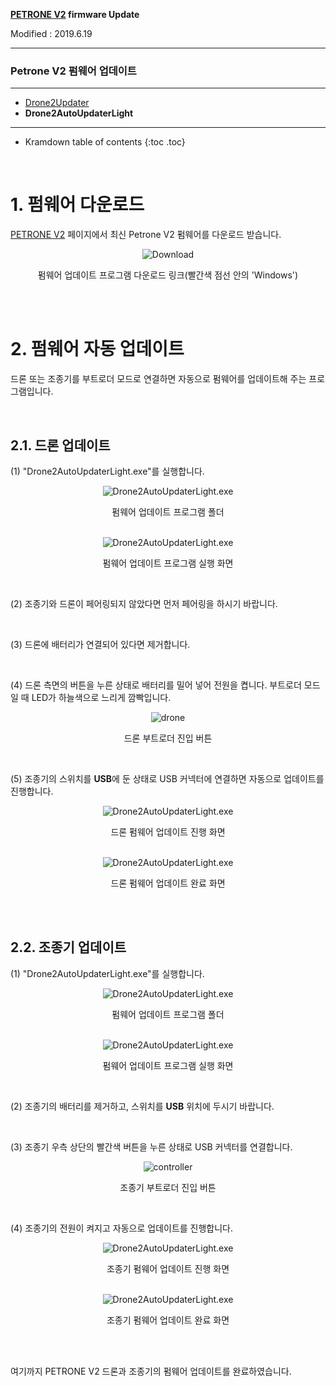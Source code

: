 **[PETRONE V2](/documents/kr/products/petrone_v2/) firmware Update**

Modified : 2019.6.19

---

<h3>Petrone V2 펌웨어 업데이트</h3>

---

- [Drone2Updater](../drone2updater/)
- **Drone2AutoUpdaterLight**

---

* Kramdown table of contents
{:toc .toc}

<br>

# 1. 펌웨어 다운로드

[PETRONE V2](/documents/kr/products/petrone_v2/) 페이지에서 최신 Petrone V2 펌웨어를 다운로드 받습니다.

<div align="center">
    <img src="./images/1_download.png" alt="Download">
    <p>펌웨어 업데이트 프로그램 다운로드 링크(빨간색 점선 안의 'Windows')</p>
</div>
<br>

<br>


# 2. 펌웨어 자동 업데이트

드론 또는 조종기를 부트로더 모드로 연결하면 자동으로 펌웨어를 업데이트해 주는 프로그램입니다.

<br>

## 2.1. 드론 업데이트

(1) "Drone2AutoUpdaterLight.exe"를 실행합니다.

<div align="center">
    <img src="./images/2_1_1_1_folder_drone2autoupdaterlight.png" alt="Drone2AutoUpdaterLight.exe">
    <p>펌웨어 업데이트 프로그램 폴더</p>
</div>
<br>

<div align="center">
    <img src="./images/2_1_1_2_drone2autoupdaterlight.png" alt="Drone2AutoUpdaterLight.exe">
    <p>펌웨어 업데이트 프로그램 실행 화면</p>
</div>
<br>

(2) 조종기와 드론이 페어링되지 않았다면 먼저 페어링을 하시기 바랍니다.

<br>


(3) 드론에 배터리가 연결되어 있다면 제거합니다.

<br>

(4) 드론 측면의 버튼을 누른 상태로 배터리를 밀어 넣어 전원을 켭니다. 부트로더 모드일 때 LED가 하늘색으로 느리게 깜빡입니다.

<div align="center">
    <img src="./images/2_1_4_1_drone.png" alt="drone">
    <p>드론 부트로더 진입 버튼</p>
</div>
<br>

(5) 조종기의 스위치를 **USB**에 둔 상태로 USB 커넥터에 연결하면 자동으로 업데이트를 진행합니다.

<div align="center">
    <img src="./images/2_1_5_1_drone2autoupdaterlight.png" alt="Drone2AutoUpdaterLight.exe">
    <p>드론 펌웨어 업데이트 진행 화면</p>
</div>
<br>

<div align="center">
    <img src="./images/2_1_5_2_drone2autoupdaterlight.png" alt="Drone2AutoUpdaterLight.exe">
    <p>드론 펌웨어 업데이트 완료 화면</p>
</div>
<br>


<br>


## 2.2. 조종기 업데이트

(1) "Drone2AutoUpdaterLight.exe"를 실행합니다.

<div align="center">
    <img src="./images/2_1_1_1_folder_drone2autoupdaterlight.png" alt="Drone2AutoUpdaterLight.exe">
    <p>펌웨어 업데이트 프로그램 폴더</p>
</div>
<br>

<div align="center">
    <img src="./images/2_1_1_2_drone2autoupdaterlight.png" alt="Drone2AutoUpdaterLight.exe">
    <p>펌웨어 업데이트 프로그램 실행 화면</p>
</div>
<br>

(2) 조종기의 배터리를 제거하고, 스위치를 **USB** 위치에 두시기 바랍니다.

<br>

(3) 조종기 우측 상단의 빨간색 버튼을 누른 상태로 USB 커넥터를 연결합니다.

<div align="center">
    <img src="./images/2_2_3_1_controller.png" alt="controller">
    <p>조종기 부트로더 진입 버튼</p>
</div>
<br>

(4) 조종기의 전원이 켜지고 자동으로 업데이트를 진행합니다.

<div align="center">
    <img src="./images/2_2_4_1_drone2autoupdaterlight.png" alt="Drone2AutoUpdaterLight.exe">
    <p>조종기 펌웨어 업데이트 진행 화면</p>
</div>
<br>

<div align="center">
    <img src="./images/2_2_4_2_drone2autoupdaterlight.png" alt="Drone2AutoUpdaterLight.exe">
    <p>조종기 펌웨어 업데이트 완료 화면</p>
</div>
<br>


<br>


여기까지 PETRONE V2 드론과 조종기의 펌웨어 업데이트를 완료하였습니다.

